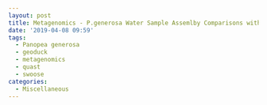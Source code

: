 ```yaml
---
layout: post
title: Metagenomics - P.generosa Water Sample Assemlby Comparisons with Quast
date: '2019-04-08 09:59'
tags: 
  - Panopea generosa
  - geoduck
  - metagenomics
  - quast
  - swoose
categories: 
  - Miscellaneous
---
```

